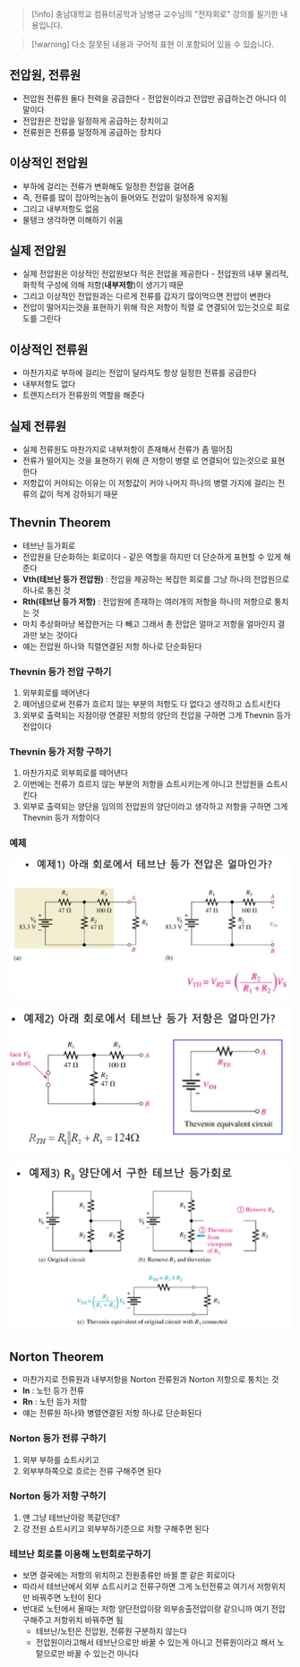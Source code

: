 > [!info] 충남대학교 컴퓨터공학과 남병규 교수님의 "전자회로" 강의를 필기한 내용입니다.

> [!warning] 다소 잘못된 내용과 구어적 표현 이 포함되어 있을 수 있습니다.

## 전압원, 전류원

- 전압원 전류원 둘다 전력을 공급한다 - 전압원이라고 전압만 공급하는건 아니다 이말이다
- 전압원은 전압을 일정하게 공급하는 장치이고
- 전류원은 전류를 일정하게 공급하는 장치다

## 이상적인 전압원

- 부하에 걸리는 전류가 변화해도 일정한 전압을 걸어줌
- 즉, 전류를 많이 잡아먹는놈이 들어와도 전압이 일정하게 유지됨
- 그리고 내부저항도 없음
- 물탱크 생각하면 이해하기 쉬움

## 실제 전압원

- 실제 전압원은 이상적인 전압원보다 적은 전압을 제공한다 - 전압원의 내부 물리적, 화학적 구성에 의해 저항(**내부저항**)이 생기기 때문
- 그리고 이상적인 전압원과는 다르게 전류를 갑자기 많이먹으면 전압이 변한다
- 전압이 떨어지는것을 표현하기 위해 작은 저항이 직렬 로 연결되어 있는것으로 회로도를 그린다

## 이상적인 전류원

- 마찬가지로 부하에 걸리는 전압이 달라져도 항상 일정한 전류를 공급한다
- 내부저항도 없다
- 트랜지스터가 전류원의 역할을 해준다

## 실제 전류원

- 실제 전류원도 마찬가지로 내부저항이 존재해서 전류가 좀 떨어짐
- 전류가 떨어지는 것을 표현하기 위해 큰 저항이 병렬 로 연결되어 있는것으로 표현한다
- 저항값이 커야되는 이유는 이 저항값이 커야 나머지 하나의 병렬 가지에 걸리는 전류의 값이 적게 강하되기 때문

## Thevnin Theorem

- 테브난 등가회로
- 전압원을 단순화하는 회로이다 - 같은 역할을 하지만 더 단순하게 표현할 수 있게 해준다
- **Vth(테브난 등가 전압원)** : 전압을 제공하는 복잡한 회로를 그냥 하나의 전압원으로 하나로 퉁친 것
- **Rth(테브난 등가 저항)** : 전압원에 존재하는 여러개의 저항을 하나의 저항으로 퉁치는 것
- 마치 추상화마냥 복잡한거는 다 빼고 그래서 총 전압은 얼마고 저항을 얼마인지 결과만 보는 것이다
- 얘는 전압원 하나와 직렬연결된 저항 하나로 단순화된다

### Thevnin 등가 전압 구하기

1. 외부회로를 떼어낸다
2. 떼어냄으로써 전류가 흐르지 않는 부분의 저항도 다 없다고 생각하고 쇼트시킨다
3. 외부로 출력되는 지점이랑 연결된 저항의 양단의 전압을 구하면 그게 Thevnin 등가 전압이다

### Thevnin 등가 저항 구하기

1. 마찬가지로 외부회로를 떼어낸다
2. 이번에는 전류가 흐르지 않는 부분의 저항을 쇼트시키는게 아니고 전압원을 쇼트시킨다
3. 외부로 출력되는 양단을 임의의 전압원의 양단이라고 생각하고 저항을 구하면 그게 Thevnin 등가 저항이다

### 예제

![%E1%84%8C%E1%85%A5%E1%86%AB%E1%84%8B%E1%85%A1%E1%86%B8%E1%84%8B%E1%85%AF%E1%86%AB,%20%E1%84%8C%E1%85%A5%E1%86%AB%E1%84%85%E1%85%B2%E1%84%8B%E1%85%AF%E1%86%AB%20cbeb1c1f1cea45b38c7fce35ee1d57ce/image1.png](microelectronics.spring.2021.cse.cnu.ac.kr/images/04_cbeb1c1f1cea45b38c7fce35ee1d57ce/image1.png)

![%E1%84%8C%E1%85%A5%E1%86%AB%E1%84%8B%E1%85%A1%E1%86%B8%E1%84%8B%E1%85%AF%E1%86%AB,%20%E1%84%8C%E1%85%A5%E1%86%AB%E1%84%85%E1%85%B2%E1%84%8B%E1%85%AF%E1%86%AB%20cbeb1c1f1cea45b38c7fce35ee1d57ce/image2.png](microelectronics.spring.2021.cse.cnu.ac.kr/images/04_cbeb1c1f1cea45b38c7fce35ee1d57ce/image2.png)

![%E1%84%8C%E1%85%A5%E1%86%AB%E1%84%8B%E1%85%A1%E1%86%B8%E1%84%8B%E1%85%AF%E1%86%AB,%20%E1%84%8C%E1%85%A5%E1%86%AB%E1%84%85%E1%85%B2%E1%84%8B%E1%85%AF%E1%86%AB%20cbeb1c1f1cea45b38c7fce35ee1d57ce/image3.png](microelectronics.spring.2021.cse.cnu.ac.kr/images/04_cbeb1c1f1cea45b38c7fce35ee1d57ce/image3.png)

## Norton Theorem

- 마찬가지로 전류원과 내부저항을 Norton 전류원과 Norton 저항으로 퉁치는 것
- **In** : 노턴 등가 전류
- **Rn** : 노턴 등가 저항
- 얘는 전류원 하나와 병렬연결된 저항 하나로 단순화된다

### Norton 등가 전류 구하기

1. 외부 부하를 쇼트시키고
2. 외부부하쪽으로 흐르는 전류 구해주면 된다

### Norton 등가 저항 구하기

1. 얜 그냥 테브난이랑 똑같던데?
2. 걍 전원 쇼트시키고 외부부하기준으로 저항 구해주면 된다

### 테브난 회로를 이용해 노턴회로구하기

- 보면 결국에는 저항의 위치하고 전원종류만 바뀔 뿐 같은 회로이다
- 따라서 테브난에서 외부 쇼트시키고 전류구하면 그게 노턴전류고 여기서 저항위치만 바꿔주면 노턴이 된다
- 반대로 노턴에서 올때는 저항 양단전압이랑 외부송출전압이랑 같으니까 여기 전압 구해주고 저항위치 바꿔주면 됨
	- 테브난/노턴은 전압원, 전류원 구분하지 않는다
	- 전압원이라고해서 테브난으로만 바꿀 수 있는게 아니고 전류원이라고 해서 노텉으로만 바꿀 수 있는건 아니다